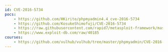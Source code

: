 ```yaml
---
id: CVE-2016-5734
pocs:
    - https://github.com/HKirito/phpmyadmin4.4_cve-2016-5734
    - https://github.com/KosukeShimofuji/CVE-2016-5734
    - https://raw.githubusercontent.com/rapid7/metasploit-framework/master/modules/exploits/multi/http/phpmyadmin_null_termination_exec.rb
    - https://www.exploit-db.com/raw/40185
courses:
    - https://github.com/vulhub/vulhub/tree/master/phpmyadmin/CVE-2016-5734
---
```

